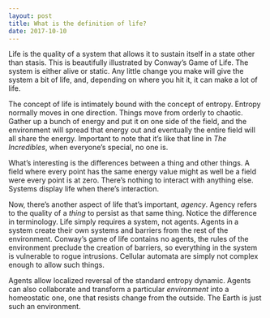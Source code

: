 ```yaml
---
layout: post
title: What is the definition of life?
date: 2017-10-10
---
```


<p>Life is the quality of a system that allows it to sustain itself in a state other than stasis. This is beautifully illustrated by Conway’s Game of Life. The system is either alive or static. Any little change you make will give the system a bit of life, and, depending on where you hit it, it can make a lot of life.</p><p>The concept of life is intimately bound with the concept of entropy. Entropy normally moves in one direction. Things move from orderly to chaotic. Gather up a bunch of energy and put it on one side of the field, and the environment will spread that energy out and eventually the entire field will all share the energy. Important to note that it’s like that line in <i>The Incredibles</i>, when everyone’s special, no one is.</p><p>What’s interesting is the differences between a thing and other things. A field where every point has the same energy value might as well be a field were every point is at zero. There’s nothing to interact with anything else. Systems display life when there’s interaction.</p><p>Now, there’s another aspect of life that’s important, <i>agency</i>. Agency refers to the quality of a <i>thing</i> to persist as that same thing. Notice the difference in terminology. Life simply requires a system, not agents. Agents in a system create their own systems and barriers from the rest of the environment. Conway’s game of life contains no agents, the rules of the environment preclude the creation of barriers, so everything in the system is vulnerable to rogue intrusions. Cellular automata are simply not complex enough to allow such things.</p><p>Agents allow localized reversal of the standard entropy dynamic. Agents can also collaborate and transform a particular <i>environment</i> into a homeostatic one, one that resists change from the outside. The Earth is just such an environment.</p>
